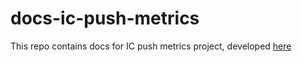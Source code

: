 # docs-ic-push-metrics

This repo contains docs for IC push metrics project, developed [here](https://github.com/Zondax/ic/tree/metrics)

